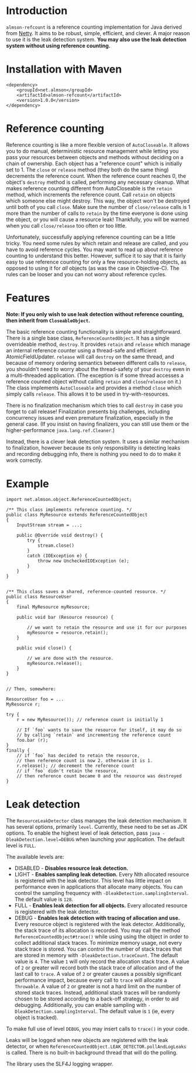# Introduction

`almson-refcount` is a reference counting implementation for Java derived from [Netty](netty.io). It aims to be robust, simple, efficient, and clever. A major reason to use it is the leak detection system. **You may also use the leak detection system without using reference counting.**

# Installation with Maven

    <dependency>
        <groupId>net.almson</groupId>
        <artifactId>almson-refcount</artifactId>
        <version>1.0.0</version>
    </dependency>

# Reference counting

Reference counting is like a more flexible version of `AutoCloseable`. It allows you to do manual, deterministic resource management while letting you pass your resources between objects and methods without deciding on a chain of ownership. Each object has a "reference count" which is initially set to 1. The `close` or `release` method (they both do the same thing) decrements the reference count. When the reference count reaches 0, the object's `destroy` method is called, performing any necessary cleanup. What makes reference counting different from AutoCloseable is the `retain` method, which increments the reference count. Call `retain` on objects which someone else might destroy. This way, the object won't be destroyed until both of you call `close`. Make sure the number of `close/release` calls is 1 more than the number of calls to `retain` by the time everyone is done using the object, or you will cause a resource leak! Thankfully, you will be warned when you call `close/release` too often or too little.

Unfortunately, successfully applying reference counting can be a little tricky. You need some rules by which retain and release are called, and you have to avoid reference cycles. You may want to read up about reference counting to understand this better. However, suffice it to say that it is fairly easy to use reference counting for only a few resource-holding objects, as opposed to using it for _all_ objects (as was the case in Objective-C). The rules can be looser and you can not worry about reference cycles.

# Features

**Note: If you only wish to use leak detection without reference counting, then inherit from `CloseableObject`.**

The basic reference counting functionality is simple and straightforward. There is a single base class, `ReferenceCountedObject`. It has a single overrideable method, `destroy`. It provides `retain` and `release` which manage an internal reference counter using a thread-safe and efficient AtomicFieldUpdater. `release` will call `destroy` on the same thread, and because of memory ordering semantics between different calls to `release`, you shouldn't need to worry about the thread-safety of your `destroy` even in a multi-threaded application. (The exception is if some thread accesses a reference counted object without calling `retain` and `close`/`release` on it.) The class implements `AutoCloseable` and provides a method `close` which simply calls `release`. This allows it to be used in try-with-resources.

There is no finalization mechanism which tries to call `destroy` in case you forget to call release! Finalization presents big challenges, including concurrency issues and even premature finalization, especially in the general case. (If you insist on having finalizers, you can still use them or the higher-performance `java.lang.ref.Cleaner`.)

Instead, there is a clever leak detection system. It uses a similar mechanism to finalization, however because its only responsibility is detecting leaks and recording debugging info, there is nothing you need to do to make it work correctly.

# Example

    import net.almson.object.ReferenceCountedObject;

    /** This class implements reference counting. */
    public class MyResource extends ReferenceCountedObject
    {
        InputStream stream = ...;

        public @Override void destroy() { 
            try {
                stream.close() 
            }
            catch (IOException e) {
                throw new UncheckedIOException (e);
            }
        }
    }


    /** This class saves a shared, reference-counted resource. */
    public class ResourceUser
    {
        final MyResource myResource;

        public void bar (Resource resource) {

            // we want to retain the resource and use it for our purposes
            myResource = resource.retain();
        }

        public void close() {

            // we are done with the resource.
            myResource.release();
        }
    }


    // Then, somewhere:

    ResourceUser foo = ...
    MyResource r;

    try {
        r = new MyResource()); // reference count is initially 1

        // If `foo` wants to save the resource for itself, it may do so
        // by calling `retain` and incrementing the reference count
        foo.bar (r);
    } 
    finally {
        // if `foo` has decided to retain the resource,
        // then reference count is now 2. otherwise it is 1.
        r.release(); // decrement the reference count
        // if `foo` didn't retain the resource,
        // then reference count became 0 and the resource was destroyed
    }

# Leak detection

The `ResourceLeakDetector` class manages the leak detection mechanism. It has several options, primarily `level`. Currently, these need to be set as JDK options. To enable the highest level of leak detection, pass `java -DleakDetection.level=DEBUG` when launching your application. The default level is `FULL`.

The available levels are:

- DISABLED - **Disables resource leak detection.**
- LIGHT - **Enables sampling leak detection.** Every Nth allocated resource is registered with the leak detector.
This level has little impact on performance even in applications that allocate many objects. You can control the sampling frequency with `-DleakDetection.samplingInterval`.
The default value is `128`.
- FULL - **Enables leak detection for all objects.** Every allocated resource is registered with the leak detector.
- DEBUG - **Enables leak detection with tracing of allocation and use.** Every resource object is registered with the leak detector.
Additionally, the stack trace of its allocation is recorded.
You may call the method `ReferenceCountedObject#trace()` while using using the object 
in order to collect additional stack traces.
To minimize memory usage, not every stack trace is stored.
You can control the number of stack traces that are stored in memory with `-DleakDetection.traceCount`.
The default value is `4`.
The value `1` will only record the allocation stack trace.
A value of `2` or greater will record both the stack trace of allocation and of the last call to `trace`.
A value of `2` or greater causes a possibly significant performance impact,
because every call to `trace` will allocate a `Throwable`.
A value of `2` or greater is not a hard limit on the number of stored stack traces.
Instead, additional stack traces will be randomly chosen to be stored according to a back-off strategy,
in order to aid debugging.
Additionally, you can enable sampling with `-DleakDetection.samplingInterval`.
The default value is `1` (ie, every object is tracked).

To make full use of level `DEBUG`, you may insert calls to `trace()` in your code.

Leaks will be logged when new objects are registered with the leak detector, or when `ReferenceCountedObject.LEAK_DETECTOR.pollAndLogLeaks` is called. There is no built-in background thread that will do the polling.

The library uses the SLF4J logging wrapper.